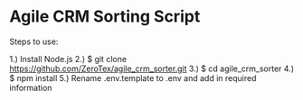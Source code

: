 # Agile CRM Sorting Script

Steps to use:

1.) Install Node.js
2.) $ git clone https://github.com/ZeroTex/agile_crm_sorter.git
3.) $ cd agile_crm_sorter
4.) $ npm install
5.) Rename .env.template to .env and add in required information